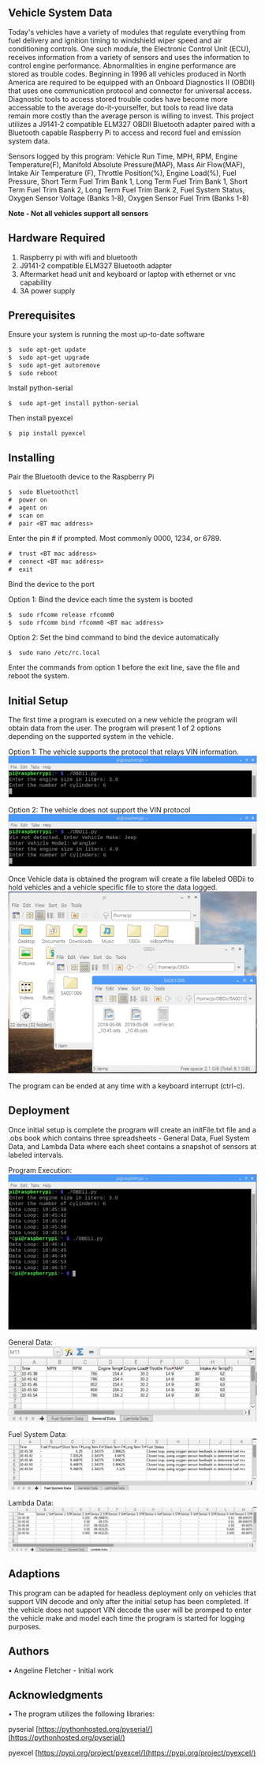 ## Vehicle System Data
Today's vehicles have a variety of modules that regulate everything from fuel delivery and ignition timing to windshield wiper speed and air conditioning controls. One such module, the Electronic Control Unit (ECU), receives information from a variety of sensors and uses the information to control engine performance. Abnormalities in engine performance are stored as trouble codes. Beginning in 1996 all vehicles produced in North America are required to be equipped with an Onboard Diagnostics II (OBDII) that uses one communication protocol and connector for universal access. Diagnostic tools to access stored trouble codes have become more accessable to the average do-it-yourselfer, but tools to read live data remain more costly than the average person is willing to invest. This project utilizes a J9141-2 compatible ELM327 OBDII Bluetooth adapter paired with a Bluetooth capable Raspberry Pi to access and record fuel and emission system data.

Sensors logged by this program: Vehicle Run Time, MPH, RPM, Engine Temperature(F), Manifold Absolute Pressure(MAP), Mass Air Flow(MAF), Intake Air Temperature (F), Throttle Position(%), Engine Load(%), Fuel Pressure, Short Term Fuel Trim Bank 1, Long Term Fuel Trim Bank 1, Short Term Fuel Trim Bank 2, Long Term Fuel Trim Bank 2, Fuel System Status, Oxygen Sensor Voltage (Banks 1-8), Oxygen Sensor Fuel Trim (Banks 1-8)

****Note - Not all vehicles support all sensors****

## Hardware Required
   1. Raspberry pi with wifi and bluetooth
   2. J9141-2 compatible ELM327 Bluetooth adapter
   3. Aftermarket head unit and keyboard or laptop with ethernet or vnc capability
   4. 3A power supply
   
## Prerequisites
Ensure your system is running the most up-to-date software
```
$  sudo apt-get update
$  sudo apt-get upgrade
$  sudo apt-get autoremove
$  sudo reboot
```
Install python-serial
```
$  sudo apt-get install python-serial
```
Then install pyexcel
```
$  pip install pyexcel
```
## Installing
Pair the Bluetooth device to the Raspberry Pi
```
$  sudo Bluetoothctl
#  power on
#  agent on
#  scan on
#  pair <BT mac address>
```
Enter the pin # if prompted. Most commonly 0000, 1234, or 6789.
```
#  trust <BT mac address>
#  connect <BT mac address>
#  exit
```
Bind the device to the port
 
  Option 1: Bind the device each time the system is booted
```
$  sudo rfcomm release rfcomm0
$  sudo rfcomm bind rfcomm0 <BT mac address>
```
  Option 2: Set the bind command to bind the device automatically
```
$  sudo nano /etc/rc.local
```
  Enter the commands from option 1 before the exit line, save the file and reboot the system.
  
## Initial Setup
The first time a program is executed on a new vehicle the program will obtain data from the user.
The program will present 1 of 2 options depending on the supported system in the vehicle.

Option 1:
	The vehicle supports the protocol that relays VIN information.
	![HondaInitScreen.PNG](https://github.com/AngFletcher/Vehicle-System-Data/blob/master/HondaInitScreen.PNG)

Option 2:
	The vehicle does not support the VIN protocol
	![](https://github.com/AngFletcher/Vehicle-System-Data/blob/master/JeepInitScreen1.PNG)

Once Vehicle data is obtained the program will create a file labeled OBDii to hold vehicles and a vehicle specific file to store the data logged.
![](https://github.com/AngFletcher/Vehicle-System-Data/blob/master/FileInit.PNG)

The program can be ended at any time with a keyboard interrupt (ctrl-c).
## Deployment
Once initial setup is complete the program will create an initFile.txt file and a .obs book which contains three spreadsheets - General Data, Fuel System Data, and Lambda Data where each sheet contains a snapshot of sensors at labeled intervals.

Program Execution:
![Execute.PNG](https://github.com/AngFletcher/Vehicle-System-Data/blob/master/Execute.PNG)


General Data:     
![GeneralData.PNG](https://github.com/AngFletcher/Vehicle-System-Data/blob/master/GeneralData.PNG)

Fuel System Data:
![](https://github.com/AngFletcher/Vehicle-System-Data/blob/master/FuelData.PNG)

Lambda Data:
![](https://github.com/AngFletcher/Vehicle-System-Data/blob/master/LambdaData.PNG)

## Adaptions
This program can be adapted for headless deployment only on vehicles that support VIN decode and only after the initial setup has been completed. If the vehicle does not support VIN decode the user will be promped to enter the vehicle make and model each time the program is started for logging purposes. 
## Authors
•	Angeline Fletcher - Initial work
## Acknowledgments
•	The program utilizes the following libraries:

pyserial [https://pythonhosted.org/pyserial/](https://pythonhosted.org/pyserial/)
    
pyexcel [https://pypi.org/project/pyexcel/](https://pypi.org/project/pyexcel/)

